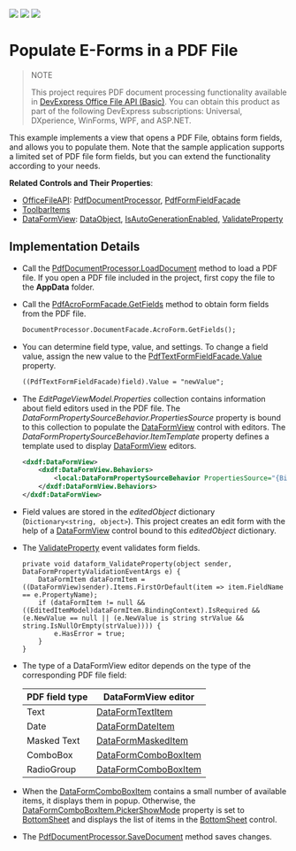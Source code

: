 <!-- default badges list -->
![](https://img.shields.io/endpoint?url=https://codecentral.devexpress.com/api/v1/VersionRange/671980886/23.1.3%2B)
[![](https://img.shields.io/badge/Open_in_DevExpress_Support_Center-FF7200?style=flat-square&logo=DevExpress&logoColor=white)](https://supportcenter.devexpress.com/ticket/details/T1181193)
[![](https://img.shields.io/badge/📖_How_to_use_DevExpress_Examples-e9f6fc?style=flat-square)](https://docs.devexpress.com/GeneralInformation/403183)
<!-- default badges end -->
# Populate E-Forms in a PDF File

> NOTE
>
> This project requires PDF document processing functionality available in [DevExpress Office File API (Basic)](https://www.devexpress.com/buy). You can obtain this product as part of the following DevExpress subscriptions: Universal, DXperience, WinForms, WPF, and ASP.NET.

This example implements a view that opens a PDF File, obtains form fields, and allows you to populate them. Note that the sample application supports a limited set of PDF file form fields, but you can extend the functionality according to your needs. 

**Related Controls and Their Properties**: 

* [OfficeFileAPI](https://docs.devexpress.com/MAUI/404434): [PdfDocumentProcessor](https://docs.devexpress.com/MAUI/DevExpress.Pdf.PdfDocumentProcessor), [PdfFormFieldFacade](https://docs.devexpress.com/MAUI/DevExpress.Pdf.PdfFormFieldFacade)
* [ToolbarItems](https://learn.microsoft.com/en-us/dotnet/api/microsoft.maui.controls.toolbaritem)
* [DataFormView](https://docs.devexpress.com/MAUI/403640): [DataObject](https://docs.devexpress.com/MAUI/DevExpress.Maui.DataForm.DataFormView.DataObject), [IsAutoGenerationEnabled](https://docs.devexpress.com/MAUI/DevExpress.Maui.DataForm.DataFormView.IsAutoGenerationEnabled), [ValidateProperty](https://docs.devexpress.com/MAUI/DevExpress.Maui.DataForm.DataFormView.ValidateProperty)

## Implementation Details

* Call the [PdfDocumentProcessor.LoadDocument](https://docs.devexpress.com/OfficeFileAPI/DevExpress.Pdf.PdfDocumentProcessor.LoadDocument.overloads) method to load a PDF file. If you open a PDF file included in the project, first copy the file to the **AppData** folder.
* Call the [PdfAcroFormFacade.GetFields](https://docs.devexpress.com/OfficeFileAPI/DevExpress.Pdf.PdfAcroFormFacade.GetFields) method to obtain form fields from the PDF file.
    
    ```xml
    DocumentProcessor.DocumentFacade.AcroForm.GetFields();
    ```
* You can determine field type, value, and settings. To change a field value, assign the new value to the [PdfTextFormFieldFacade.Value](https://docs.devexpress.com/OfficeFileAPI/DevExpress.Pdf.PdfTextFormFieldFacade.Value) property. 
    
    ```xml
    ((PdfTextFormFieldFacade)field).Value = "newValue";
    ```
* The *EditPageViewModel.Properties* collection contains information about field editors used in the PDF file. The *DataFormPropertySourceBehavior.PropertiesSource* property is bound to this collection to populate the [DataFormView](https://docs.devexpress.com/MAUI/403640) control with editors. The *DataFormPropertySourceBehavior.ItemTemplate* property defines a template used to display [DataFormView](https://docs.devexpress.com/MAUI/403640) editors.
  
    ```xml
    <dxdf:DataFormView>
        <dxdf:DataFormView.Behaviors>
            <local:DataFormPropertySourceBehavior PropertiesSource="{Binding Properties}" ItemTemplate="{StaticResource formItemTemplateSelector}"/>
        </dxdf:DataFormView.Behaviors>
    </dxdf:DataFormView>
    ```
* Field values are stored in the *editedObject* dictionary (`Dictionary<string, object>`). This project creates an edit form with the help of a [DataFormView](https://docs.devexpress.com/MAUI/403640) control bound to this *editedObject* dictionary.
* The [ValidateProperty](https://docs.devexpress.com/MAUI/DevExpress.Maui.DataForm.DataFormView.ValidateProperty) event validates form fields.
    
    ```
    private void dataform_ValidateProperty(object sender, DataFormPropertyValidationEventArgs e) {
        DataFormItem dataFormItem = ((DataFormView)sender).Items.FirstOrDefault(item => item.FieldName == e.PropertyName);
        if (dataFormItem != null && ((EditedItemModel)dataFormItem.BindingContext).IsRequired && (e.NewValue == null || (e.NewValue is string strValue && string.IsNullOrEmpty(strValue)))) {
            e.HasError = true;
        }
    }
    ```

* The type of a DataFormView editor depends on the type of the corresponding PDF file field:
  
  | PDF field type | DataFormView editor |
  |-|-|
  | Text | [DataFormTextItem](https://docs.devexpress.com/MAUI/DevExpress.Maui.DataForm.DataFormTextItem) |
  | Date | [DataFormDateItem](https://docs.devexpress.com/MAUI/DevExpress.Maui.DataForm.DataFormDateItem) |
  | Masked Text | [DataFormMaskedItem](https://docs.devexpress.com/MAUI/DevExpress.Maui.DataForm.DataFormMaskedItem) |
  | ComboBox | [DataFormComboBoxItem](https://docs.devexpress.com/MAUI/DevExpress.Maui.DataForm.DataFormComboBoxItem) |
  | RadioGroup| [DataFormComboBoxItem](https://docs.devexpress.com/MAUI/DevExpress.Maui.DataForm.DataFormComboBoxItem) |

* When the [DataFormComboBoxItem](https://docs.devexpress.com/MAUI/DevExpress.Maui.DataForm.DataFormComboBoxItem) contains a small number of available items, it displays them in popup. Otherwise, the [DataFormComboBoxItem.PickerShowMode](https://docs.devexpress.com/MAUI/DevExpress.Maui.DataForm.DataFormComboBoxItem.PickerShowMode) property is set to [BottomSheet](https://docs.devexpress.com/MAUI/DevExpress.Maui.Editors.DropDownShowMode) and  displays the list of items in the [BottomSheet](https://docs.devexpress.com/MAUI/DevExpress.Maui.Controls.BottomSheet) control. 

* The [PdfDocumentProcessor.SaveDocument](https://docs.devexpress.com/OfficeFileAPI/DevExpress.Pdf.PdfDocumentProcessor.SaveDocument.overloads) method saves changes.
